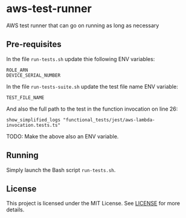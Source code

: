 # aws-test-runner

AWS test runner that can go on running as long as necessary

## Pre-requisites

In the file `run-tests.sh` update thie following ENV variables:

```text
ROLE_ARN
DEVICE_SERIAL_NUMBER
```

In the file `run-tests-suite.sh` update the test file name ENV variable:

```text
TEST_FILE_NAME
```

And also the full path to the test in the function invocation on line 26:

```text
show_simplified_logs "functional_tests/jest/aws-lambda-invocation.tests.ts"
```

TODO: Make the above also an ENV variable.

## Running

Simply launch the Bash script `run-tests.sh`.

## License

This project is licensed under the MIT License. See [LICENSE](./LICENSE) for more details.
